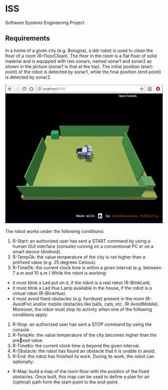 # ISS
Software Systems Engineering Project

## Requirements
In a home of a given city (e.g. Bologna), a ddr robot is used to clean the floor of a room (R-FloorClean).
The floor in the room is a flat floor of solid material and is equipped with two sonars, named sonar1 and sonar2 as shown in the picture (sonar1 is that at the top). The initial position (start-point) of the robot is detected by sonar1, while the final position (end-point) is detected by sonar2.

![Alt text](/latex/img/virtualRobot.jpg)

The robot works under the following conditions:
1. R-Start: an authorized user has sent a START command by using a human GUI interface (console) running on a conventional PC or on a smart device (Android).
2. R-TempOk: the value temperature of the city is not higher than a prefixed value (e.g. 25 degrees Celsius).
3. R-TimeOk: the current clock time is within a given interval (e.g. between 7 a.m and 10 a.m )
While the robot is working:
* it must blink a Led put on it, if the robot is a real robot (R-BlinkLed).
* it must blink a Led Hue Lamp available in the house, if the robot is a virtual robot (R-BlinkHue).
* it must avoid fixed obstacles (e.g. furniture) present in the room (R-AvoidFix) and/or mobile obstacles like
balls, cats, etc. (R-AvoidMobile).
Moreover, the robot must stop its activity when one of the following conditions apply:
1. R-Stop: an authorized user has sent a STOP command by using the console.
2. R-TempKo: the value temperature of the city becomes higher than the prexed value.
3. R-TimeKo: the current clock time is beyond the given interval.
4. R-Obstacle: the robot has found an obstacle that it is unable to avoid.
5. R-End: the robot has finished its work.
During its work, the robot can optionally:
* R-Map: build a map of the room floor with the position of the fixed obstacles. Once built, this map can be
used to define a plan for an (optimal) path form the start-point to the end-point.
